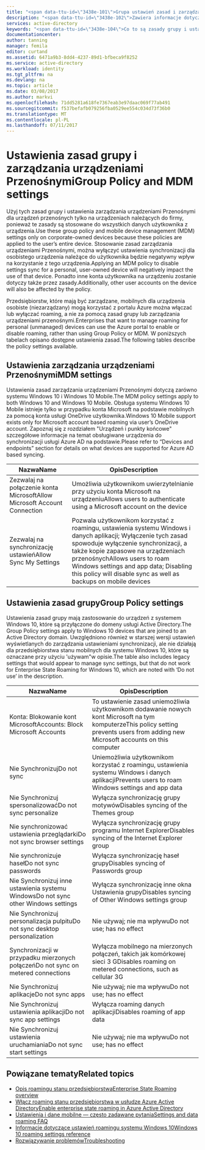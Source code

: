 ```yaml
---
title: "<span data-ttu-id=\"3438e-101\">Grupa ustawień zasad i zarządzania urządzeniami Przenośnymi | Dokumentacja firmy Microsoft</span><span class=\"sxs-lookup\"><span data-stu-id=\"3438e-101\">Group Policy and MDM settings | Microsoft Docs</span></span>"
description: "<span data-ttu-id=\"3438e-102\">Zawiera informacje dotyczące zasad grupy i urządzeń przenośnych ustawień zarządzania urządzeniami Przenośnymi, które powinny być używane na urządzeniach należących do firmy.</span><span class=\"sxs-lookup\"><span data-stu-id=\"3438e-102\">Provides information about group policy and mobile device management (MDM) settings that should be used on corporate-owned devices.</span></span> <span data-ttu-id=\"3438e-103\">Te zasady są stosowane do wszystkich danych użytkownika z urządzenia.</span><span class=\"sxs-lookup\"><span data-stu-id=\"3438e-103\">These policies are applied to the user’s entire device.</span></span>"
services: active-directory
keywords: "<span data-ttu-id=\"3438e-104\">Co to są zasady grupy i ustawień zarządzania urządzeniami Przenośnymi roamingu stanu przedsiębiorstwa, roamingu stanu przedsiębiorstwa, chmury systemu windows</span><span class=\"sxs-lookup\"><span data-stu-id=\"3438e-104\">what are group Policy and MDM settings for Enterprise State Roaming, Enterprise State Roaming, windows cloud</span></span>"
documentationcenter: 
author: tanning
manager: femila
editor: curtand
ms.assetid: 6471a9b3-8dd4-4237-89d1-bfbeca9f8252
ms.service: active-directory
ms.workload: identity
ms.tgt_pltfrm: na
ms.devlang: na
ms.topic: article
ms.date: 03/08/2017
ms.author: markvi
ms.openlocfilehash: 71dd5281a618fe7367eab3e97daac069f77ab491
ms.sourcegitcommit: f537befafb079256fba0529ee554c034d73f36b0
ms.translationtype: MT
ms.contentlocale: pl-PL
ms.lasthandoff: 07/11/2017
---
```

# <a name="group-policy-and-mdm-settings"></a><span data-ttu-id="3438e-105">Ustawienia zasad grupy i zarządzania urządzeniami Przenośnymi</span><span class="sxs-lookup"><span data-stu-id="3438e-105">Group Policy and MDM settings</span></span>
<span data-ttu-id="3438e-106">Użyj tych zasad grupy i ustawienia zarządzania urządzeniami Przenośnymi dla urządzeń przenośnych tylko na urządzeniach należących do firmy, ponieważ te zasady są stosowane do wszystkich danych użytkownika z urządzenia.</span><span class="sxs-lookup"><span data-stu-id="3438e-106">Use these group policy and mobile device management (MDM) settings only on corporate-owned devices because these policies are applied to the user’s entire device.</span></span> <span data-ttu-id="3438e-107">Stosowanie zasad zarządzania urządzeniami Przenośnymi, można wyłączyć ustawienia synchronizacji dla osobistego urządzenia należące do użytkownika będzie negatywny wpływ na korzystanie z tego urządzenia.</span><span class="sxs-lookup"><span data-stu-id="3438e-107">Applying an MDM policy to disable settings sync for a personal, user-owned device will negatively impact the use of that device.</span></span> <span data-ttu-id="3438e-108">Ponadto inne konta użytkownika na urządzeniu zostanie dotyczy także przez zasady.</span><span class="sxs-lookup"><span data-stu-id="3438e-108">Additionally, other user accounts on the device will also be affected by the policy.</span></span>

<span data-ttu-id="3438e-109">Przedsiębiorstw, które mają być zarządzane, mobilnych dla urządzenia osobiste (niezarządzany) mogą korzystać z portalu Azure można włączać lub wyłączać roaming, a nie za pomocą zasad grupy lub zarządzania urządzeniami przenośnymi.</span><span class="sxs-lookup"><span data-stu-id="3438e-109">Enterprises that want to manage roaming for personal (unmanaged) devices can use the Azure portal to enable or disable roaming, rather than using Group Policy or MDM.</span></span>
<span data-ttu-id="3438e-110">W poniższych tabelach opisano dostępne ustawienia zasad.</span><span class="sxs-lookup"><span data-stu-id="3438e-110">The following tables describe the policy settings available.</span></span>

## <a name="mdm-settings"></a><span data-ttu-id="3438e-111">Ustawienia zarządzania urządzeniami Przenośnymi</span><span class="sxs-lookup"><span data-stu-id="3438e-111">MDM settings</span></span>
<span data-ttu-id="3438e-112">Ustawienia zasad zarządzania urządzeniami Przenośnymi dotyczą zarówno systemu Windows 10 i Windows 10 Mobile.</span><span class="sxs-lookup"><span data-stu-id="3438e-112">The MDM policy settings apply to both Windows 10 and Windows 10 Mobile.</span></span>  <span data-ttu-id="3438e-113">Obsługa systemu Windows 10 Mobile istnieje tylko w przypadku konta Microsoft na podstawie mobilnych za pomocą konta usługi OneDrive użytkownika.</span><span class="sxs-lookup"><span data-stu-id="3438e-113">Windows 10 Mobile support exists only for Microsoft account based roaming via user’s OneDrive account.</span></span>  <span data-ttu-id="3438e-114">Zapoznaj się z rozdziałem "Urządzeń i punkty końcowe" szczegółowe informacje na temat obsługiwane urządzenia do synchronizacji usługi Azure AD na podstawie.</span><span class="sxs-lookup"><span data-stu-id="3438e-114">Please refer to “Devices and endpoints” section for details on what devices are supported for Azure AD based syncing.</span></span>

| <span data-ttu-id="3438e-115">Nazwa</span><span class="sxs-lookup"><span data-stu-id="3438e-115">Name</span></span> | <span data-ttu-id="3438e-116">Opis</span><span class="sxs-lookup"><span data-stu-id="3438e-116">Description</span></span> |
| --- | --- |
| <span data-ttu-id="3438e-117">Zezwalaj na połączenie konta Microsoft</span><span class="sxs-lookup"><span data-stu-id="3438e-117">Allow Microsoft Account Connection</span></span> |<span data-ttu-id="3438e-118">Umożliwia użytkownikom uwierzytelnianie przy użyciu konta Microsoft na urządzeniu</span><span class="sxs-lookup"><span data-stu-id="3438e-118">Allows users to authenticate using a Microsoft account on the device</span></span> |
| <span data-ttu-id="3438e-119">Zezwalaj na synchronizację ustawień</span><span class="sxs-lookup"><span data-stu-id="3438e-119">Allow Sync My Settings</span></span> |<span data-ttu-id="3438e-120">Pozwala użytkownikom korzystać z roamingu, ustawienia systemu Windows i danych aplikacji; Wyłączenie tych zasad spowoduje wyłączenie synchronizacji, a także kopie zapasowe na urządzeniach przenośnych</span><span class="sxs-lookup"><span data-stu-id="3438e-120">Allows users to roam Windows settings and app data; Disabling this policy will disable sync as well as backups on mobile devices</span></span> |

## <a name="group-policy-settings"></a><span data-ttu-id="3438e-121">Ustawienia zasad grupy</span><span class="sxs-lookup"><span data-stu-id="3438e-121">Group Policy settings</span></span>
<span data-ttu-id="3438e-122">Ustawienia zasad grupy mają zastosowanie do urządzeń z systemem Windows 10, które są przyłączone do domeny usługi Active Directory.</span><span class="sxs-lookup"><span data-stu-id="3438e-122">The Group Policy settings apply to Windows 10 devices that are joined to an Active Directory domain.</span></span> <span data-ttu-id="3438e-123">Uwzględniono również w starszej wersji ustawień wyświetlanych do zarządzania ustawieniami synchronizacji, ale nie działają dla przedsiębiorstwa stanu mobilnych dla systemu Windows 10, które są oznaczane przy użyciu 'używam"w opisie.</span><span class="sxs-lookup"><span data-stu-id="3438e-123">The table also includes legacy settings that would appear to manage sync settings, but that do not work for Enterprise State Roaming for Windows 10, which are noted with ‘Do not use’ in the description.</span></span>

| <span data-ttu-id="3438e-124">Nazwa</span><span class="sxs-lookup"><span data-stu-id="3438e-124">Name</span></span> | <span data-ttu-id="3438e-125">Opis</span><span class="sxs-lookup"><span data-stu-id="3438e-125">Description</span></span> |
| --- | --- |
| <span data-ttu-id="3438e-126">Konta: Blokowanie kont Microsoft</span><span class="sxs-lookup"><span data-stu-id="3438e-126">Accounts: Block Microsoft Accounts</span></span> |<span data-ttu-id="3438e-127">To ustawienie zasad uniemożliwia użytkownikom dodawanie nowych kont Microsoft na tym komputerze</span><span class="sxs-lookup"><span data-stu-id="3438e-127">This policy setting prevents users from adding new Microsoft accounts on this computer</span></span> |
| <span data-ttu-id="3438e-128">Nie Synchronizuj</span><span class="sxs-lookup"><span data-stu-id="3438e-128">Do not sync</span></span> |<span data-ttu-id="3438e-129">Uniemożliwia użytkownikom korzystać z roamingu, ustawienia systemu Windows i danych aplikacji</span><span class="sxs-lookup"><span data-stu-id="3438e-129">Prevents users to roam Windows settings and app data</span></span> |
| <span data-ttu-id="3438e-130">Nie Synchronizuj spersonalizować</span><span class="sxs-lookup"><span data-stu-id="3438e-130">Do not sync personalize</span></span> |<span data-ttu-id="3438e-131">Wyłącza synchronizację grupy motywów</span><span class="sxs-lookup"><span data-stu-id="3438e-131">Disables syncing of the Themes group</span></span> |
| <span data-ttu-id="3438e-132">Nie synchronizować ustawienia przeglądarki</span><span class="sxs-lookup"><span data-stu-id="3438e-132">Do not sync browser settings</span></span> |<span data-ttu-id="3438e-133">Wyłącza synchronizację grupy programu Internet Explorer</span><span class="sxs-lookup"><span data-stu-id="3438e-133">Disables syncing of the Internet Explorer group</span></span> |
| <span data-ttu-id="3438e-134">Nie synchronizuje haseł</span><span class="sxs-lookup"><span data-stu-id="3438e-134">Do not sync passwords</span></span> |<span data-ttu-id="3438e-135">Wyłącza synchronizację haseł grupy</span><span class="sxs-lookup"><span data-stu-id="3438e-135">Disables syncing of Passwords group</span></span> |
| <span data-ttu-id="3438e-136">Nie Synchronizuj inne ustawienia systemu Windows</span><span class="sxs-lookup"><span data-stu-id="3438e-136">Do not sync other Windows settings</span></span> |<span data-ttu-id="3438e-137">Wyłącza synchronizację inne okna Ustawienia grupy</span><span class="sxs-lookup"><span data-stu-id="3438e-137">Disables syncing of Other Windows settings group</span></span> |
| <span data-ttu-id="3438e-138">Nie Synchronizuj personalizacja pulpitu</span><span class="sxs-lookup"><span data-stu-id="3438e-138">Do not sync desktop personalization</span></span> |<span data-ttu-id="3438e-139">Nie używaj; nie ma wpływu</span><span class="sxs-lookup"><span data-stu-id="3438e-139">Do not use; has no effect</span></span> |
| <span data-ttu-id="3438e-140">Synchronizacji w przypadku mierzonych połączeń</span><span class="sxs-lookup"><span data-stu-id="3438e-140">Do not sync on metered connections</span></span> |<span data-ttu-id="3438e-141">Wyłącza mobilnego na mierzonych połączeń, takich jak komórkowej sieci 3 G</span><span class="sxs-lookup"><span data-stu-id="3438e-141">Disables roaming on metered connections, such as cellular 3G</span></span> |
| <span data-ttu-id="3438e-142">Nie Synchronizuj aplikacje</span><span class="sxs-lookup"><span data-stu-id="3438e-142">Do not sync apps</span></span> |<span data-ttu-id="3438e-143">Nie używaj; nie ma wpływu</span><span class="sxs-lookup"><span data-stu-id="3438e-143">Do not use; has no effect</span></span> |
| <span data-ttu-id="3438e-144">Nie Synchronizuj ustawienia aplikacji</span><span class="sxs-lookup"><span data-stu-id="3438e-144">Do not sync app settings</span></span> |<span data-ttu-id="3438e-145">Wyłącza roaming danych aplikacji</span><span class="sxs-lookup"><span data-stu-id="3438e-145">Disables roaming of app data</span></span> |
| <span data-ttu-id="3438e-146">Nie Synchronizuj ustawienia uruchamiania</span><span class="sxs-lookup"><span data-stu-id="3438e-146">Do not sync start settings</span></span> |<span data-ttu-id="3438e-147">Nie używaj; nie ma wpływu</span><span class="sxs-lookup"><span data-stu-id="3438e-147">Do not use; has no effect</span></span> |

## <a name="related-topics"></a><span data-ttu-id="3438e-148">Powiązane tematy</span><span class="sxs-lookup"><span data-stu-id="3438e-148">Related topics</span></span>
* [<span data-ttu-id="3438e-149">Opis roamingu stanu przedsiębiorstwa</span><span class="sxs-lookup"><span data-stu-id="3438e-149">Enterprise State Roaming overview</span></span>](active-directory-windows-enterprise-state-roaming-overview.md)
* [<span data-ttu-id="3438e-150">Włącz roaming stanu przedsiębiorstwa w usłudze Azure Active Directory</span><span class="sxs-lookup"><span data-stu-id="3438e-150">Enable enterprise state roaming in Azure Active Directory</span></span>](active-directory-windows-enterprise-state-roaming-enable.md)
* [<span data-ttu-id="3438e-151">Ustawienia i dane mobilne — często zadawane pytania</span><span class="sxs-lookup"><span data-stu-id="3438e-151">Settings and data roaming FAQ</span></span>](active-directory-windows-enterprise-state-roaming-faqs.md)
* [<span data-ttu-id="3438e-152">Informacje dotyczące ustawień roamingu systemu Windows 10</span><span class="sxs-lookup"><span data-stu-id="3438e-152">Windows 10 roaming settings reference</span></span>](active-directory-windows-enterprise-state-roaming-windows-settings-reference.md)
* [<span data-ttu-id="3438e-153">Rozwiązywanie problemów</span><span class="sxs-lookup"><span data-stu-id="3438e-153">Troubleshooting</span></span>](active-directory-windows-enterprise-state-roaming-troubleshooting.md)

